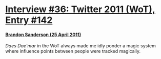 # [Interview #36: Twitter 2011 (WoT), Entry #142](https://www.theoryland.com/intvmain.php?i=36#142)

#### [Brandon Sanderson (25 April 2011)](http://twitter.com/#!/BrandSanderson/status/62610739105505282)

*Daes Dae'mar*
in the WoT always made me idly ponder a magic system where influence points between people were tracked magically.

